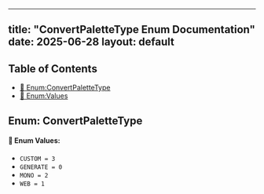 <!-- Formatted by A³BS formatter.py -->
<!-- Generated by A³BS document.py -->
---
title: "ConvertPaletteType Enum Documentation"
date: 2025-06-28
layout: default
---

## Table of Contents
- [🔧 Enum:ConvertPaletteType](#enum-convertpalettetype)
- [🔧 Enum:Values](#enum-values)
## Enum: ConvertPaletteType
#### 📝 Enum Values:
<a name="enum-values"></a>
  - `CUSTOM = 3`
  - `GENERATE = 0`
  - `MONO = 2`
  - `WEB = 1`